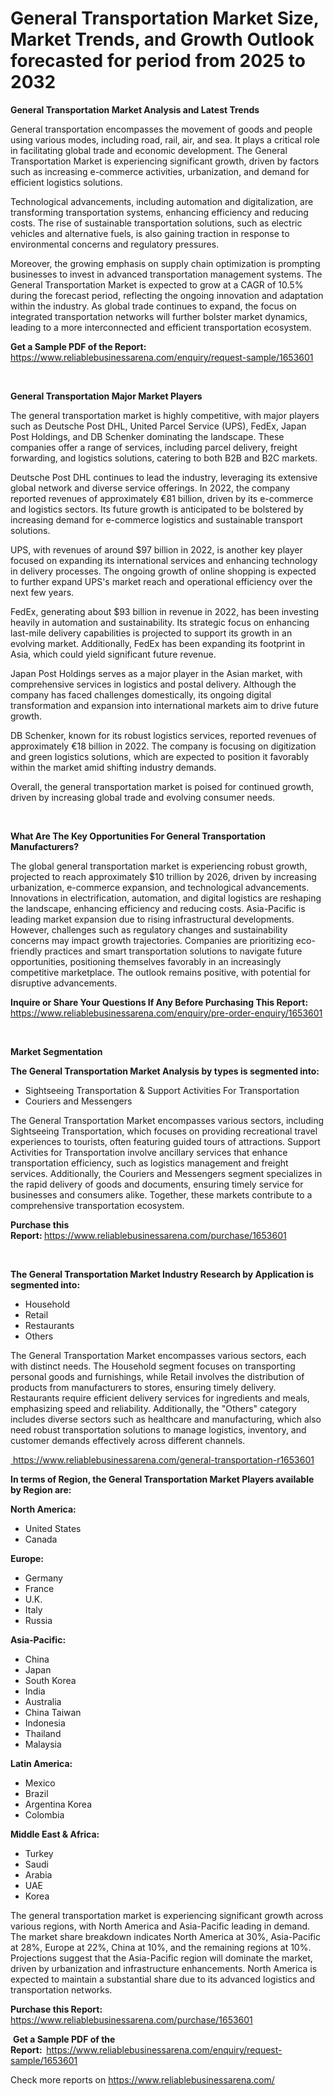 <p><h1>General Transportation Market Size, Market Trends, and Growth Outlook forecasted for period from 2025 to 2032</h1></p><p><strong>General Transportation Market Analysis and Latest Trends</strong></p>
<p><p>General transportation encompasses the movement of goods and people using various modes, including road, rail, air, and sea. It plays a critical role in facilitating global trade and economic development. The General Transportation Market is experiencing significant growth, driven by factors such as increasing e-commerce activities, urbanization, and demand for efficient logistics solutions. </p><p>Technological advancements, including automation and digitalization, are transforming transportation systems, enhancing efficiency and reducing costs. The rise of sustainable transportation solutions, such as electric vehicles and alternative fuels, is also gaining traction in response to environmental concerns and regulatory pressures. </p><p>Moreover, the growing emphasis on supply chain optimization is prompting businesses to invest in advanced transportation management systems. The General Transportation Market is expected to grow at a CAGR of 10.5% during the forecast period, reflecting the ongoing innovation and adaptation within the industry. As global trade continues to expand, the focus on integrated transportation networks will further bolster market dynamics, leading to a more interconnected and efficient transportation ecosystem.</p></p>
<p><strong>Get a Sample PDF of the Report:&nbsp;</strong> <a href="https://www.reliablebusinessarena.com/enquiry/request-sample/1653601?utm_campaign=3266&utm_medium=2&utm_source=Github&utm_content=ia&utm_term=05032025&utm_id=general-transportation">https://www.reliablebusinessarena.com/enquiry/request-sample/1653601</a></p>
<p>&nbsp;</p>
<p><strong>General Transportation Major Market Players</strong></p>
<p><p>The general transportation market is highly competitive, with major players such as Deutsche Post DHL, United Parcel Service (UPS), FedEx, Japan Post Holdings, and DB Schenker dominating the landscape. These companies offer a range of services, including parcel delivery, freight forwarding, and logistics solutions, catering to both B2B and B2C markets.</p><p>Deutsche Post DHL continues to lead the industry, leveraging its extensive global network and diverse service offerings. In 2022, the company reported revenues of approximately €81 billion, driven by its e-commerce and logistics sectors. Its future growth is anticipated to be bolstered by increasing demand for e-commerce logistics and sustainable transport solutions.</p><p>UPS, with revenues of around $97 billion in 2022, is another key player focused on expanding its international services and enhancing technology in delivery processes. The ongoing growth of online shopping is expected to further expand UPS's market reach and operational efficiency over the next few years.</p><p>FedEx, generating about $93 billion in revenue in 2022, has been investing heavily in automation and sustainability. Its strategic focus on enhancing last-mile delivery capabilities is projected to support its growth in an evolving market. Additionally, FedEx has been expanding its footprint in Asia, which could yield significant future revenue.</p><p>Japan Post Holdings serves as a major player in the Asian market, with comprehensive services in logistics and postal delivery. Although the company has faced challenges domestically, its ongoing digital transformation and expansion into international markets aim to drive future growth.</p><p>DB Schenker, known for its robust logistics services, reported revenues of approximately €18 billion in 2022. The company is focusing on digitization and green logistics solutions, which are expected to position it favorably within the market amid shifting industry demands. </p><p>Overall, the general transportation market is poised for continued growth, driven by increasing global trade and evolving consumer needs.</p></p>
<p>&nbsp;</p>
<p><strong>What Are The Key Opportunities For General Transportation Manufacturers?</strong></p>
<p><p>The global general transportation market is experiencing robust growth, projected to reach approximately $10 trillion by 2026, driven by increasing urbanization, e-commerce expansion, and technological advancements. Innovations in electrification, automation, and digital logistics are reshaping the landscape, enhancing efficiency and reducing costs. Asia-Pacific is leading market expansion due to rising infrastructural developments. However, challenges such as regulatory changes and sustainability concerns may impact growth trajectories. Companies are prioritizing eco-friendly practices and smart transportation solutions to navigate future opportunities, positioning themselves favorably in an increasingly competitive marketplace. The outlook remains positive, with potential for disruptive advancements.</p></p>
<p><strong>Inquire or Share Your Questions If Any Before Purchasing This Report:</strong> <a href="https://www.reliablebusinessarena.com/enquiry/pre-order-enquiry/1653601?utm_campaign=3266&utm_medium=2&utm_source=Github&utm_content=ia&utm_term=05032025&utm_id=general-transportation">https://www.reliablebusinessarena.com/enquiry/pre-order-enquiry/1653601</a></p>
<p>&nbsp;</p>
<p><strong>Market Segmentation</strong></p>
<p><strong>The General Transportation Market Analysis by types is segmented into:</strong></p>
<p><ul><li>Sightseeing Transportation & Support Activities For Transportation</li><li>Couriers and Messengers</li></ul></p>
<p><p>The General Transportation Market encompasses various sectors, including Sightseeing Transportation, which focuses on providing recreational travel experiences to tourists, often featuring guided tours of attractions. Support Activities for Transportation involve ancillary services that enhance transportation efficiency, such as logistics management and freight services. Additionally, the Couriers and Messengers segment specializes in the rapid delivery of goods and documents, ensuring timely service for businesses and consumers alike. Together, these markets contribute to a comprehensive transportation ecosystem.</p></p>
<p><strong>Purchase this Report:&nbsp;</strong><a href="https://www.reliablebusinessarena.com/purchase/1653601?utm_campaign=3266&utm_medium=2&utm_source=Github&utm_content=ia&utm_term=05032025&utm_id=general-transportation">https://www.reliablebusinessarena.com/purchase/1653601</a></p>
<p>&nbsp;</p>
<p><strong>The General Transportation Market Industry Research by Application is segmented into:</strong></p>
<p><ul><li>Household</li><li>Retail</li><li>Restaurants</li><li>Others</li></ul></p>
<p><p>The General Transportation Market encompasses various sectors, each with distinct needs. The Household segment focuses on transporting personal goods and furnishings, while Retail involves the distribution of products from manufacturers to stores, ensuring timely delivery. Restaurants require efficient delivery services for ingredients and meals, emphasizing speed and reliability. Additionally, the "Others" category includes diverse sectors such as healthcare and manufacturing, which also need robust transportation solutions to manage logistics, inventory, and customer demands effectively across different channels.</p></p>
<p><a href="https://www.reliablebusinessarena.com/general-transportation-r1653601?utm_campaign=3266&utm_medium=2&utm_source=Github&utm_content=ia&utm_term=05032025&utm_id=general-transportation">&nbsp;https://www.reliablebusinessarena.com/general-transportation-r1653601</a></p>
<p><strong>In terms of Region, the General Transportation Market Players available by Region are:</strong></p>
<p>
    <p> <strong> North America: </strong>
        <ul>
            <li>United States</li>
            <li>Canada</li>
        </ul>
        </p> 
    <p> <strong> Europe: </strong>
        <ul>
            <li>Germany</li>
            <li>France</li>
            <li>U.K.</li>
            <li>Italy</li>
            <li>Russia</li>
        </ul>
        </p> 
    <p> <strong> Asia-Pacific: </strong>
        <ul>
            <li>China</li>
            <li>Japan</li>
            <li>South Korea</li>
            <li>India</li>
            <li>Australia</li>
            <li>China Taiwan</li>
            <li>Indonesia</li>
            <li>Thailand</li>
            <li>Malaysia</li>
        </ul>
        </p> 
    <p> <strong> Latin America: </strong>
        <ul>
            <li>Mexico</li>
            <li>Brazil</li>
            <li>Argentina Korea</li>
            <li>Colombia</li>
        </ul>
        </p> 
    <p> <strong> Middle East & Africa: </strong>
        <ul>
            <li>Turkey</li>
            <li>Saudi</li>
            <li>Arabia</li>
            <li>UAE</li>
            <li>Korea</li>
        </ul>
    </p>
    </p>
<p><p>The general transportation market is experiencing significant growth across various regions, with North America and Asia-Pacific leading in demand. The market share breakdown indicates North America at 30%, Asia-Pacific at 28%, Europe at 22%, China at 10%, and the remaining regions at 10%. Projections suggest that the Asia-Pacific region will dominate the market, driven by urbanization and infrastructure enhancements. North America is expected to maintain a substantial share due to its advanced logistics and transportation networks.</p></p>
<p><strong>Purchase this Report: </strong><a href="https://www.reliablebusinessarena.com/purchase/1653601?utm_campaign=3266&utm_medium=2&utm_source=Github&utm_content=ia&utm_term=05032025&utm_id=general-transportation">https://www.reliablebusinessarena.com/purchase/1653601</a></p>
<p>&nbsp;<strong>Get a Sample PDF of the Report:&nbsp;&nbsp;</strong><a href="https://www.reliablebusinessarena.com/enquiry/request-sample/1653601?utm_campaign=3266&utm_medium=2&utm_source=Github&utm_content=ia&utm_term=05032025&utm_id=general-transportation">https://www.reliablebusinessarena.com/enquiry/request-sample/1653601</a></p>
<p><strong></strong></p>
<p>Check more reports on <a href="https://www.reliablebusinessarena.com/?utm_campaign=3266&utm_medium=2&utm_source=Github&utm_content=ia&utm_term=05032025&utm_id=general-transportation">https://www.reliablebusinessarena.com/</a></p>
